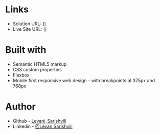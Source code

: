 # Links

- Solution URL: ()
- Live Site URL: ()

# Built with

- Semantic HTML5 markup
- CSS custom properties
- Flexbox
- Mobile first responsive web design - with breakpoints at 375px and 768px

# Author

- Github - [Levani_Sarishvili](https://github.com/levani-sarishvili)
- Linkedin - [@Levan Sarishvili](https://www.linkedin.com/in/levan-sarishvili-b87245b1/)
